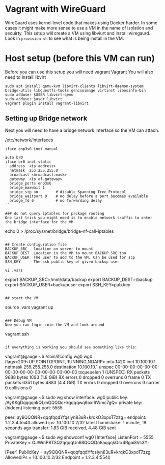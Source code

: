 # Vagrant with WireGuard

WireGuard uses kernel level code that makes using Docker harder. In some cases it might make more sense to use a VM in the name of isolation and secuirty. This setup will create a VM using libviurt and install wiregaurd. Look in `provision.sh` to see what is being install in the VM.

# Host setup (before this VM can run)
Before you can use this setup you will need vagrant [Vagrant](https://www.vagrantup.com/downloads.html)
You will also need to install libvirt
```
sudo apt install qemu-kvm libvirt-clients libvirt-daemon-system bridge-utils libguestfs-tools genisoimage virtinst libosinfo-bin
sudo adduser $USER libvirt-qemu
sudo adduser $user libvirt
vagrant plugin install vagrant-libvirt
```

## Setting up Bridge network
Next you will need to have a bridge network interface so the VM can attach.

/etc/network/interfaces
```
iface enp3s0 inet manual

auto br0
iface br0 inet static
  address  <ip.address>
  netmask  255.255.255.0
  broadcast <broadcast.mask>
  gateway  <ip.of.gateway>
  bridge_ports enp3s0
  bridge_maxwait 1
  bridge_stp on        # disable Spanning Tree Protocol
  bridge_waitport 0    # no delay before a port becomes available
  bridge_fd 0          # no forwarding delay
``

### do not query iptables for package routing
One last trick you might need is to enable network traffic to enter the bridge interface for the VM

```
echo 0 > /proc/sys/net/bridge/bridge-nf-call-iptables
```

## Create configuration file
BACKUP_SRC   location on server to mount
BACKUP_DEST  Location in the VM to mount BACKUP_SRC too
BACKUP_USER  The user to add to the VM. Can be used for scp
SSH_KEY      The ssh public key of given backup user

vi .vars
```
export BACKUP_SRC=/mnt/data/backup
export BACKUP_DEST=/backup
export BACKUP_USER=backupuser
export SSH_KEY=pub.key
```

## start the VM
```
source .vars
vagrant up
```

### Debug VM
Now you can login into the VM and look around
```
vagrant ssh
```

if everything is working you should see something like this:
```
vagrant@gauge:~$ /sbin/ifconfig wg0
wg0: flags=209<UP,POINTOPOINT,RUNNING,NOARP>  mtu 1420
        inet 10.100.10.1  netmask 255.255.255.0  destination 10.100.10.1
        unspec 00-00-00-00-00-00-00-00-00-00-00-00-00-00-00-00  txqueuelen 1  (UNSPEC)
        RX packets 9688  bytes 1093 (1.8 GiB)
        RX errors 0  dropped 0  overruns 0  frame 0
        TX packets 6351  bytes 4883 (4.4 GiB)
        TX errors 0  dropped 0 overruns 0  carrier 0  collisions 0

vagrant@gauge:~$ sudo wg show
interface: wg0
  public key: /AyKKgDqqqqnkQLmQQQQcHrqqqqwq6oxI6Wmc7gQ=
  private key: (hidden)
  listening port: 5555

peer: ay9QQQNR+qqqfqqdYfqsiyn83uR+krqkO3xpoT7zzg=
  endpoint: 1.2.3.4:5540
  allowed ips: 10.100.10.2/32
  latest handshake: 1 minute, 18 seconds ago
  transfer: 1.83 GiB received, 4.48 GiB sent

vagrant@gauge:~$ sudo wg showconf wg0
[Interface]
ListenPort = 5555
PrivateKey = OJWmP8TSQ2qqqqUn98QQQQo8aqqqkOrx4Rgai8Vc3Y=

[Peer]
PublicKey = ay9QQQNR+qqqfqqdYfqsiyn83uR+krqkO3xpoT7zzg
AllowedIPs = 10.100.10.2/32
Endpoint = 1.2.3.4:5540
```
